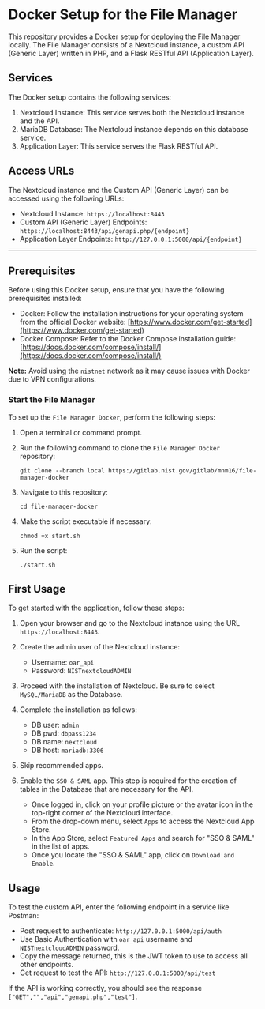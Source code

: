 # Docker Setup for the File Manager

This repository provides a Docker setup for deploying the File Manager locally. The File Manager consists of a Nextcloud instance, a custom API (Generic Layer) written in PHP, and a Flask RESTful API (Application Layer).

## Services

The Docker setup contains the following services:

1. Nextcloud Instance: This service serves both the Nextcloud instance and the API.
2. MariaDB Database: The Nextcloud instance depends on this database service.
3. Application Layer: This service serves the Flask RESTful API.

## Access URLs

The Nextcloud instance and the Custom API (Generic Layer) can be accessed using the following URLs:

- Nextcloud Instance: `https://localhost:8443`
- Custom API (Generic Layer) Endpoints: `https://localhost:8443/api/genapi.php/{endpoint}`
- Application Layer Endpoints: `http://127.0.0.1:5000/api/{endpoint}`

---

## Prerequisites

Before using this Docker setup, ensure that you have the following prerequisites installed:

- Docker: Follow the installation instructions for your operating system from the official Docker website: [https://www.docker.com/get-started](https://www.docker.com/get-started)
- Docker Compose: Refer to the Docker Compose installation guide: [https://docs.docker.com/compose/install/](https://docs.docker.com/compose/install/)

**Note:** Avoid using the `nistnet` network as it may cause issues with Docker due to VPN configurations.


### Start the File Manager

To set up the `File Manager Docker`, perform the following steps:

1. Open a terminal or command prompt.
2. Run the following command to clone the `File Manager Docker` repository:
   ```
   git clone --branch local https://gitlab.nist.gov/gitlab/mnm16/file-manager-docker
   ```
3. Navigate to this repository:
    ```
    cd file-manager-docker
    ```
4. Make the script executable if necessary:
    ```
    chmod +x start.sh
    ```
   
5. Run the script:
   ```
   ./start.sh
   ```

## First Usage

To get started with the application, follow these steps:

1. Open your browser and go to the Nextcloud instance using the URL `https://localhost:8443`. 

2. Create the admin user of the Nextcloud instance:
   - Username: `oar_api`
   - Password: `NISTnextcloudADMIN` 

3. Proceed with the installation of Nextcloud. Be sure to select `MySQL/MariaDB` as the Database.

4. Complete the installation as follows:
   - DB user: `admin` 
   - DB pwd: `dbpass1234` 
   - DB name: `nextcloud`
   - DB host: `mariadb:3306`

5. Skip recommended apps.

7. Enable the `SSO & SAML` app. This step is required for the creation of tables in the Database that are necessary for the API.

   - Once logged in, click on your profile picture or the avatar icon in the top-right corner of the Nextcloud interface.
   - From the drop-down menu, select `Apps` to access the Nextcloud App Store.
   - In the App Store, select `Featured Apps` and search for "SSO & SAML" in the list of apps.
   - Once you locate the "SSO & SAML" app, click on `Download and Enable`.

## Usage

To test the custom API, enter the following endpoint in a service like Postman:

- Post request to authenticate: `http://127.0.0.1:5000/api/auth`
- Use Basic Authentication with `oar_api` username and `NISTnextcloudADMIN` password.
- Copy the message returned, this is the JWT token to use to access all other endpoints.
- Get request to test the API: `http://127.0.0.1:5000/api/test`

If the API is working correctly, you should see the response `["GET","","api","genapi.php","test"]`.